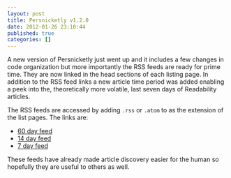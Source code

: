 ```yaml
---
layout: post
title: Persnicketly v1.2.0
date: 2012-01-26 23:10:44
published: true
categories: []
---
```

 
A new version of Persnicketly just went up and it includes a few changes in code organization but more importantly the RSS feeds are ready for prime time. They are now linked in the head sections of each listing page. In addition to the RSS feed links a new article time period was added enabling a peek into the, theoretically more volatile, last seven days of Readability articles.

The RSS feeds are accessed by adding `.rss` or `.atom` to as the extension of the list pages. The links are:

* [60 day feed](http://persnicketly.com/article/list.rss)
* [14 day feed](http://persnicketly.com/article/recent.rss)
* [7 day feed](http://persnicketly.com/article/week.rss)

These feeds have already made article discovery easier for the human so hopefully they are useful to others as well.